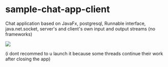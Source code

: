 # sample-chat-app-client
Chat application based on JavaFx, postgresql, Runnable interface, java.net.socket, server's and client's own input and output streams (no frameworks)

![](https://github.com/Dylag/sample-chat-app-client/blob/main/ready2.gif)

(i dont recommed to u  launch it because some threads continue their work after closing the app)
